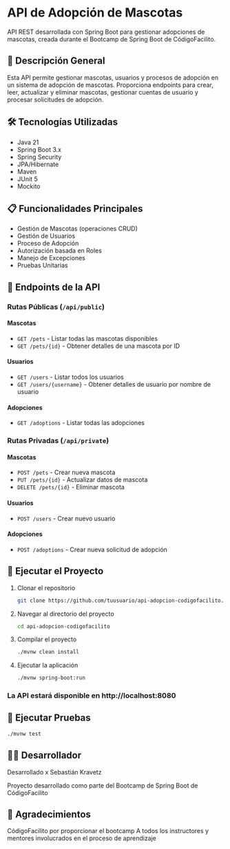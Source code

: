 # API de Adopción de Mascotas

API REST desarrollada con Spring Boot para gestionar adopciones de mascotas,
creada durante el Bootcamp de Spring Boot de CódigoFacilito.

## 🚀 Descripción General

Esta API permite gestionar mascotas, usuarios y procesos de adopción en un
sistema de adopción de mascotas. Proporciona endpoints para crear, leer,
actualizar y eliminar mascotas, gestionar cuentas de usuario y procesar
solicitudes de adopción.

## 🛠️ Tecnologías Utilizadas

- Java 21
- Spring Boot 3.x
- Spring Security
- JPA/Hibernate
- Maven
- JUnit 5
- Mockito

## 📋 Funcionalidades Principales

- Gestión de Mascotas (operaciones CRUD)
- Gestión de Usuarios
- Proceso de Adopción
- Autorización basada en Roles
- Manejo de Excepciones
- Pruebas Unitarias

## 🔐 Endpoints de la API

### Rutas Públicas (`/api/public`)

#### Mascotas

- `GET /pets` - Listar todas las mascotas disponibles
- `GET /pets/{id}` - Obtener detalles de una mascota por ID

#### Usuarios

- `GET /users` - Listar todos los usuarios
- `GET /users/{username}` - Obtener detalles de usuario por nombre de usuario

#### Adopciones

- `GET /adoptions` - Listar todas las adopciones

### Rutas Privadas (`/api/private`)

#### Mascotas

- `POST /pets` - Crear nueva mascota
- `PUT /pets/{id}` - Actualizar datos de mascota
- `DELETE /pets/{id}` - Eliminar mascota

#### Usuarios

- `POST /users` - Crear nuevo usuario

#### Adopciones

- `POST /adoptions` - Crear nueva solicitud de adopción

## 🚀 Ejecutar el Proyecto

1. Clonar el repositorio

    ```bash
    git clone https://github.com/tuusuario/api-adopcion-codigofacilito.git
    ```

2. Navegar al directorio del proyecto
    ```bash 
    cd api-adopcion-codigofacilito 
    ```

4. Compilar el proyecto
    ```bash 
    ./mvnw clean install 
    ```

5. Ejecutar la aplicación
    ```bash
   ./mvnw spring-boot:run
     ```

### La API estará disponible en http://localhost:8080

## 🧪 Ejecutar Pruebas

```bash
./mvnw test
```

## 👨‍💻 Desarrollador

Desarrollado x Sebastián Kravetz

Proyecto desarrollado como parte del Bootcamp de Spring Boot de CódigoFacilito

## 🙏 Agradecimientos

CódigoFacilito por proporcionar el bootcamp
A todos los instructores y mentores involucrados en el proceso de aprendizaje
